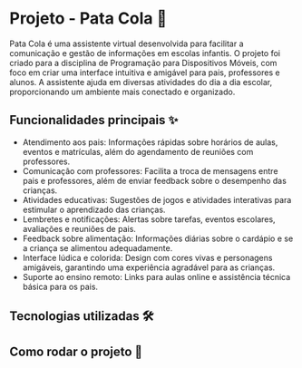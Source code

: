 # Projeto - Pata Cola 🦆

Pata Cola é uma assistente virtual desenvolvida para facilitar a comunicação e gestão de informações em escolas infantis.
O projeto foi criado para a disciplina de Programação para Dispositivos Móveis, com foco em criar uma interface intuitiva e amigável para pais, professores e alunos.
A assistente ajuda em diversas atividades do dia a dia escolar, proporcionando um ambiente mais conectado e organizado.

## Funcionalidades principais ✨

- Atendimento aos pais: Informações rápidas sobre horários de aulas, eventos e matrículas, além do agendamento de reuniões com professores.
- Comunicação com professores: Facilita a troca de mensagens entre pais e professores, além de enviar feedback sobre o desempenho das crianças.
- Atividades educativas: Sugestões de jogos e atividades interativas para estimular o aprendizado das crianças.
- Lembretes e notificações: Alertas sobre tarefas, eventos escolares, avaliações e reuniões de pais.
- Feedback sobre alimentação: Informações diárias sobre o cardápio e se a criança se alimentou adequadamente.
- Interface lúdica e colorida: Design com cores vivas e personagens amigáveis, garantindo uma experiência agradável para as crianças.
- Suporte ao ensino remoto: Links para aulas online e assistência técnica básica para os pais.

## Tecnologias utilizadas 🛠️


## Como rodar o projeto 🚀
